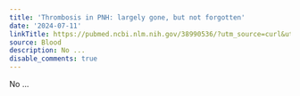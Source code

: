 ```yaml
---
title: 'Thrombosis in PNH: largely gone, but not forgotten'
date: '2024-07-11'
linkTitle: https://pubmed.ncbi.nlm.nih.gov/38990536/?utm_source=curl&utm_medium=rss&utm_campaign=journals&utm_content=7603509&fc=None&ff=20240712181519&v=2.18.0.post9+e462414
source: Blood
description: No ...
disable_comments: true
---
```

No ...
